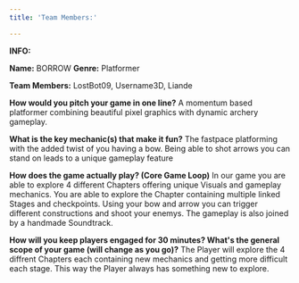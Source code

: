 ```yaml
---
title: 'Team Members:'

---
```


**INFO:**

**Name:** BORROW
**Genre:** Platformer

**Team Members:** LostBot09, Username3D, Liande

**How would you pitch your game in one line?** A momentum based platformer combining beautiful pixel graphics with dynamic archery gameplay.

**What is the key mechanic(s) that make it fun?** The fastpace platforming with the added twist of you having a bow. Being able to shot arrows you can stand on leads to a unique gameplay feature

**How does the game actually play? (Core Game Loop)** In our game you are able to explore 4 different Chapters offering unique Visuals and gameplay mechanics. You are able to explore the Chapter containing multiple linked Stages and checkpoints. Using your bow and arrow you can trigger different constructions and shoot your enemys. The gameplay is also joined by a handmade Soundtrack.

**How will you keep players engaged for 30 minutes? What's the general scope of your game (will change as you go)?** The Player will explore the 4 diffrent Chapters each containing new mechanics and getting more difficult each stage. This way the Player always has something new to explore.

